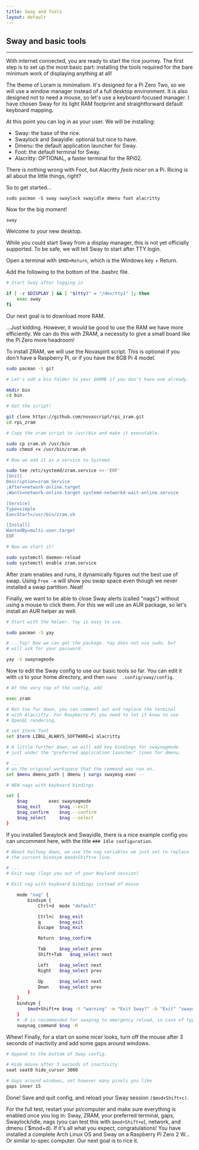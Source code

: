 ```yaml
---
title: Sway and Tools 
layout: default
---
```


## Sway and basic tools 

---

With internet connected, you are ready to start the rice journey. 
The first step is to set up the most basic part: installing the 
tools required for the bare minimum work of displaying anything at all! 

The theme of Loram is minimalism. It's designed for a Pi Zero Two, so 
we will use a window manager instead of a full desktop environment. 
It is also designed not to need a mouse, so let's use a keyboard-focused
manager. I have chosen Sway for its light RAM footprint and 
straightforward default keyboard mapping.

At this point you can log in as your user. We will be installing:

- Sway: the base of the rice.
- Swaylock and Swayidle: optional but nice to have.
- Dmenu: the default application launcher for Sway.
- Foot: the default terminal for Sway.
- Alacritty: OPTIONAL, a faster terminal for the RPi02.

There is nothing wrong with Foot, but Alacritty *feels nicer* on a Pi. 
Ricing is all about the little things, right?

So to get started...

`sudo pacman -S sway swaylock swayidle dmenu foot alacritty`

Now for the big moment!

`sway`

Welcome to your new desktop.

While you could start Sway from a display manager, this is not yet 
officially supported. To be safe, we will tell Sway to start after 
TTY login.

Open a terminal with `$MOD+Return`, which is the Windows key + Return.

Add the following to the bottom of the .bashrc file.

```bash
# Start Sway after logging in

if [ -z $DISPLAY ] && [ "$(tty)" = "/dev/tty1" ]; then
    exec sway
fi
```

Our next goal is to download more RAM.

...Just kidding. However, it would be good to use the RAM we have more 
efficiently. We can do this with ZRAM, a necessity to give a small 
board like the Pi Zero more headroom!

To install ZRAM, we will use the Novaspirit script. This is optional 
if you don't have a Raspberry Pi, or if you have the 8GB Pi 4 model.

```bash
sudo pacman -S git

# Let's add a bin folder to your $HOME if you don't have one already.

mkdir bin
cd bin

# Get the script!

git clone https://github.com/novascript/rpi_zram.git
cd rpi_zram

# Copy the zram script to /usr/bin and make it executable.

sudo cp zram.sh /usr/bin
sudo chmod +x /usr/bin/zram.sh

# Now we add it as a service to Systemd.

sudo tee /etc/systemd/zram.service <<-'EOF'
[Unit]
Description=zram Service
;After=network-online.target
;Wants=network-online.target systemd-networkd-wait-online.service

[Service]
Type=simple
ExecStart=/usr/bin/zram.sh

[Install]
WantedBy=multi-user.target
EOF

# Now we start it!

sudo systemctl daemon-reload
sudo systemctl enable zram.service
```

After zram enables and runs, it dynamically figures out the best use 
of swap. Using `free -m` will show you swap space even though we never 
installed a swap partition. Neat!

Finally, we want to be able to close Sway alerts (called "nags") 
without using a mouse to click them. For this we will use an AUR 
package, so let's install an AUR helper as well.

```bash
# Start with the helper. Yay is easy to use.

sudo pacman -S yay

# ...Yay! Now we can get the package. Yay does not use sudo, but 
# will ask for your password.

yay -S swaynagmode
```

Now to edit the Sway config to use our basic tools so far. You can 
edit it with `cd` to your home directory, and then `nano 
.config/sway/config`.

```bash
# At the very top of the config, add

exec zram

# Not too far down, you can comment out and replace the terminal 
# with Alacritty. For Raspberry Pi you need to let it know to use 
# OpenGL rendering.

# set $term foot
set $term LIBGL_ALWAYS_SOFTWARE=1 alacritty

# A little further down, we will add key bindings for swaynagmode 
# just under the "preferred application launcher" lines for dmenu.

# ...
# on the original workspace that the command was run on.
set $menu dmenu_path | dmenu | xargs swaymsg exec --

# NEW nags with keyboard bindings

set {
    $nag		exec swaynagmode
    $nag_exit		$nag --exit
    $nag_confirm	$nag --confirm
    $nag_select		$nag --select
}
```

If you installed Swaylock and Swayidle, there is a nice example config 
you can uncomment here, with the title `### Idle configuration`.

```bash
# About halfway down, we use the nag variables we just set to replace 
# the current bindsym $mod+Shift+e line.

# ...
# Exit sway (logs you out of your Wayland session)

# Exit nag with keyboard bindings instead of mouse

    mode "nag" {
        bindsym {
            Ctrl+d	mode "default"

            Ctrl+c	$nag_exit
            q		$nag_exit
            Escape	$nag_exit

            Return	$nag_confirm

            Tab		$nag_select prev
            Shift+Tab	$nag_select next

            Left	$nag_select next
            Right	$nag_select prev

            Up		$nag_select next
            Down	$nag_select prev
        }
    }
    bindsym {
        $mod+Shift+e $nag -t "warning" -m "Exit Sway?" -b "Exit" "swaymsg exit" -b "Reload" "swaymsg reload"
    }
    # -R is recommended for swaynag to emergency reload, in case of typo
    swaynag_command $nag -R
```

Whew! Finally, for a start on some nicer looks, turn off the mouse 
after 3 seconds of inactivity and add some gaps around windows.

```bash
# Append to the bottom of Sway config.

# Hide mouse after 3 seconds of inactivity
seat seat0 hide_cursor 3000

# Gaps around windows, set however many pixels you like 
gaps inner 15
```

Done! Save and quit config, and reload your Sway session 
`($mod+Shift+c)`.

For the full test, restart your pi/computer and make sure everything 
is enabled once you log in: Sway, ZRAM, your preferred terminal, gaps, 
Swaylock/idle, nags (you can test this with `$mod+Shift+e`), network, 
and dmenu (`$mod+d). If it's all what you expect, congratulations! You 
have installed a complete Arch Linux OS and Sway on a Raspberry Pi Zero 
2 W... Or similar lo-spec computer. Our next goal is to rice it.


